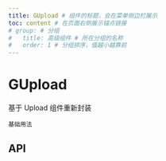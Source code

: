 ```yaml
---
title: GUpload # 组件的标题，会在菜单侧边栏展示
toc: content # 在页面右侧展示锚点链接
# group: # 分组
#   title: 高级组件 # 所在分组的名称
#   order: 1 # 分组排序，值越小越靠前
---
```


# GUpload

基于 Upload 组件重新封装

<code src="./demo/base.tsx" description="基础用法">基础用法</code>

## API
